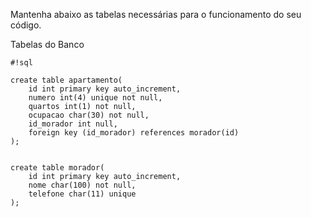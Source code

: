 Mantenha abaixo as tabelas necessárias para o funcionamento do seu código.

Tabelas do Banco


```
#!sql

create table apartamento(
 	id int primary key auto_increment,
	numero int(4) unique not null,
	quartos int(1) not null,
	ocupacao char(30) not null,
	id_morador int null,
	foreign key (id_morador) references morador(id)
);


create table morador(
	id int primary key auto_increment,
	nome char(100) not null,
	telefone char(11) unique
);
```